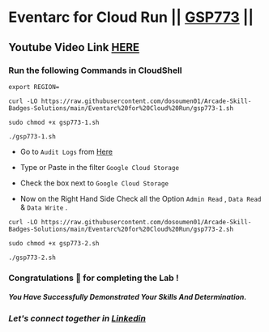 # Eventarc for Cloud Run || [GSP773](https://www.cloudskillsboost.google/focuses/15657?parent=catalog) ||

## Youtube Video Link [HERE](https://youtu.be/m5vY0yEfyD4)

### Run the following Commands in CloudShell

```
export REGION=
```

```
curl -LO https://raw.githubusercontent.com/dosoumen01/Arcade-Skill-Badges-Solutions/main/Eventarc%20for%20Cloud%20Run/gsp773-1.sh

sudo chmod +x gsp773-1.sh

./gsp773-1.sh

```

* Go to `Audit Logs` from [Here](https://console.cloud.google.com/iam-admin/audit?)

* Type or Paste in the filter `Google Cloud Storage`

* Check the box next to `Google Cloud Storage`

* Now on the Right Hand Side Check all the Option `Admin Read` , `Data Read` & `Data Write`  .
  
```
curl -LO https://raw.githubusercontent.com/dosoumen01/Arcade-Skill-Badges-Solutions/main/Eventarc%20for%20Cloud%20Run/gsp773-2.sh

sudo chmod +x gsp773-2.sh

./gsp773-2.sh
```

### Congratulations 🎉 for completing the Lab !

##### *You Have Successfully Demonstrated Your Skills And Determination.*

### *Let's connect together in [Linkedin](https://www.linkedin.com/in/soumen-kumar-26364a271/)*

